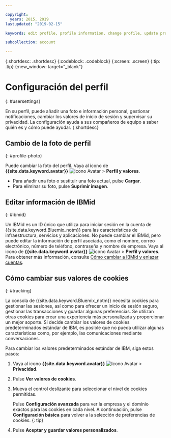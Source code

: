 ```yaml
---

copyright:
  years: 2015, 2019
lastupdated: "2019-02-15"

keywords: edit profile, profile information, change profile, update profile, cookies, tracking, privacy

subcollection: account

---
```


{:shortdesc: .shortdesc}
{:codeblock: .codeblock}
{:screen: .screen}
{:tip: .tip}
{:new_window: target="_blank"}

# Configuración del perfil
{: #usersettings}

En su perfil, puede añadir una foto e información personal, gestionar notificaciones, cambiar los valores de inicio de sesión y supervisar su privacidad. La configuración ayuda a sus compañeros de equipo a saber quién es y cómo puede ayudar.
{:shortdesc}


## Cambio de la foto de perfil
{: #profile-photo}

Puede cambiar la foto del perfil. Vaya al icono de **{{site.data.keyword.avatar}}** ![icono Avatar](../icons/i-avatar-icon.svg) &gt; **Perfil y valores**.

  * Para añadir una foto o sustituir una foto actual, pulse **Cargar**.
  * Para eliminar su foto, pulse **Suprimir imagen**.


## Editar información de IBMid
{: #ibmid}

Un IBMid es un ID único que utiliza para iniciar sesión en la cuenta de {{site.data.keyword.Bluemix_notm}} para las características de infraestructura, servicios y aplicaciones. No puede cambiar el IBMid, pero puede editar la información de perfil asociada, como el nombre, correo electrónico, número de teléfono, contraseña y nombre de empresa. Vaya al icono de **{{site.data.keyword.avatar}}** ![icono Avatar](../icons/i-avatar-icon.svg) &gt; **Perfil y valores**. Para obtener más información, consulte [Cómo cambiar a IBMid y enlazar cuentas](/docs/account?topic=account-unifyingaccounts).


## Cómo cambiar sus valores de cookies
{: #tracking}

La consola de {{site.data.keyword.Bluemix_notm}} necesita cookies para gestionar las sesiones, así como para ofrecer un inicio de sesión seguro, gestionar las transacciones y guardar algunas preferencias. Se utilizan otras cookies para crear una experiencia más personalizada y proporcionar un mejor soporte. Si decide cambiar los valores de cookies predeterminados estándar de IBM, es posible que no pueda utilizar algunas características como, por ejemplo, las comunicaciones mediante conversaciones.

Para cambiar los valores predeterminados estándar de IBM, siga estos pasos:
1. Vaya al icono **{{site.data.keyword.avatar}}** ![Icono Avatar](../icons/i-avatar-icon.svg) &gt; **Privacidad**.
1. Pulse **Ver valores de cookies**.
1. Mueva el control deslizante para seleccionar el nivel de cookies permitidas.

   Pulse **Configuración avanzada** para ver la empresa y el dominio exactos para las cookies en cada nivel. A continuación, pulse **Configuración básica** para volver a la selección de preferencias de cookies.
   {: tip}
1. Pulse **Aceptar y guardar valores personalizados**.

